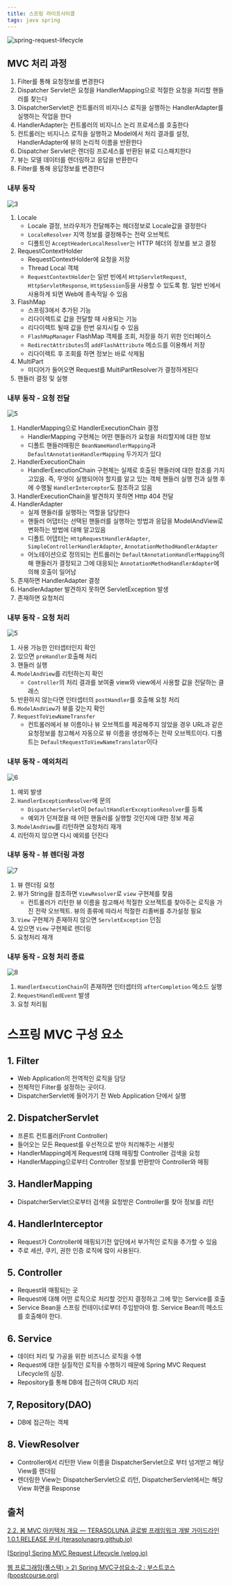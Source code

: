 ```yaml
---
title: 스프링 라이프사이클
tags: java spring
---
```


![spring-request-lifecycle](https://user-images.githubusercontent.com/37204770/132982003-935cdfce-a7ac-4c09-bcde-1f302e2037e9.jpg)

## MVC 처리 과정

1. Filter를 통해 요청정보를 변경한다
2. Dispatcher Servlet은 요청을 HandlerMapping으로 적절한 요청을 처리할 핸들러를 찾는다
3. DispatcherServlet은 컨트롤러의 비지니스 로직을 실행하는 HandlerAdapter를 실행하는 작업을 한다
4. HandlerAdapter는 컨트롤러의 비지니스 논리 프로세스를 호출한다
5. 컨트롤러는 비지니스 로직을 실행하고 Model에서 처리 결과를 설정, HandlerAdapter에 뷰의 논리적 이름을 반환한다
6. Dispatcher Servlet은 렌더링 프로세스를 반환된 뷰로 디스패치한다
7. 뷰는 모델 데이터를 렌더링하고 응답을 반환한다
8. Filter를 통해 응답정보를 변경한다



### 내부 동작

![3](https://user-images.githubusercontent.com/37204770/132981995-883b9b89-d648-4c74-ac02-d344e5282fa6.png)

1. Locale
   - Locale 결정, 브라우저가 전달해주는 헤더정보로 Locale값을 결정한다
   - `LocaleResolver` 지역 정보를 결정해주는 전략 오브젝트
   - 디폴트인 `AcceptHeaderLocalResolver`는 HTTP 헤더의 정보를 보고 결정
2. RequestContextHolder
   - RequestContextHolder에 요청을 저장
   - Thread Local 객체
   - `RequestContextHolder`는 일반 빈에서 `HttpServletRequest`, `HttpServletResponse`, `HttpSession`등을 사용할 수 있도록 함. 일반 빈에서 사용하게 되면 Web에 종속적일 수 있음
3. FlashMap
   - 스프링3에서 추가된 기능
   - 리다이렉트로 값을 전달할 때 사용되는 기능
   - 리다이렉트 될때 값을 한번 유지시킬 수 있음
   - `FlashMapManager` FlashMap 객체를 조회, 저장을 하기 위한 인터페이스
   - `RedirectAttributes`의 `addFlashAttribute` 메소드를 이용해서 저장
   - 리다이렉트 후 조회를 하면 정보는 바로 삭제됨
4. MultiPart
   - 미디어가 들어오면 Request를 MultiPartResolver가 결정하게된다
5. 핸들러 결정 및 실행



### 내부 동작 - 요청 전달

![5](https://user-images.githubusercontent.com/37204770/132981998-4e5e1b77-4bfe-4f2f-a558-41bf18999014.png)

1. HandlerMapping으로 HandlerExecutionChain 결정
   - HandlerMapping 구현체는 어떤 핸들러가 요청을 처리할지에 대한 정보
   - 디폴트 핸들러매핑은 `BeanNameHandlerMapping`과 `DefaultAnnotationHandlerMapping` 두가지가 있다
2. HandlerExecutionChain
   - HandlerExecutionChain 구현체는 실제로 호출된 핸들러에 대한 참조를 가지고있음. 즉, 무엇이 실행되어야 할지를 알고 있는 객체 핸들러 실행 전과 실행 후에 수행될 `HandlerInterceptor`도 참조하고 있음
3. HandlerExecutionChain을 발견하지 못하면 Http 404 전달
4. HandlerAdapter
   - 실제 핸들러를 실행하는 역할을 담당한다
   - 핸들러 어댑터는 선택된 핸들러를 실행하는 방법과 응답을 ModelAndView로 변화하는 방법에 대해 알고있음
   - 디폴트 어댑터는 `HttpRequestHandlerAdapter`, `SimpleControllerHandlerAdapter`, `AnnotationMethodHandlerAdapter`
   - 어노테이션으로 정의되는 컨트롤러는 `DefaultAnnotationHandlerMapping`의해 핸들러가 결정되고 그에 대응되는 `AnnotationMethodHandlerAdapter`에 의해 호출이 일어남
5. 존재하면 HandlerAdapter 결정
6. HandlerAdapter 발견하지 못하면 ServletException 발생
7. 존재하면 요청처리



### 내부 동작 - 요청 처리

![5](https://user-images.githubusercontent.com/37204770/132981998-4e5e1b77-4bfe-4f2f-a558-41bf18999014.png)

1. 사용 가능한 인터셉터인지 확인
2. 있으면 `preHandler`호출해 처리
3. 핸들러 실행
4. `ModelAndView`를 리턴하는지 확인
   - `Controller`의 처리 결과를 보여줄 view와 view에서 사용할 값을 전달하는 클래스
5. 반환하지 않는다면 인터셉터의 `postHandler`를 호출해 요청 처리
6. `ModelAndView`가 뷰를 갖는지 확인
7. `RequestToViewNameTransfer`
   - 컨트롤러에서 뷰 이름이나 뷰 오브젝트를 제공해주지 않았을 경우 URL과 같은 요청정보를 참고해서 자동으로 뷰 이름을 생성해주는 전략 오브젝트이다. 디폴트는 `DefaultRequestToViewNameTranslator`이다



### 내부 동작 - 예외처리

![6](https://user-images.githubusercontent.com/37204770/132981999-110da339-d6b6-43b2-a944-a7b39b167724.png)

1. 예외 발생
2. `HandlerExceptionResolver`에 문의
   - `DispatcherServlet`이 `DefaultHandlerExceptionResolver`를 등록
   - 예외가 던져졌을 때 어떤 핸들러를 실행할 것인지에 대한 정보 제공
3. `ModelAndView`를 리턴하면 요청처리 재개
4. 리턴하지 않으면 다시 예외를 던진다



### 내부 동작 - 뷰 렌더링 과정

![7](https://user-images.githubusercontent.com/37204770/132982000-63511b9f-76e8-4a3c-933c-b37e39a431e2.png)

1. 뷰 렌더링 요청
2. 뷰가 String을 참조하면 `ViewResolver`로 `view` 구현체를 찾음
   - 컨트롤러가 리턴한 뷰 이름을 참고해서 적절한 오브젝트를 찾아주는 로직을 가진 전략 오브젝트. 뷰의 종류에 따라서 적절한 리졸버를 추가설정 필요
3. `View` 구현체가 존재하지 않으면 `ServletException` 던짐
4. 있으면 `View` 구현체로 렌더링
5. 요청처리 재개



### 내부 동작 - 요청 처리 종료

![8](https://user-images.githubusercontent.com/37204770/132982001-efce9a0e-0fc7-4c40-a992-5673202e9354.png)

1. `HandlerExecutionChain`이 존재하면 인터셉터의 `afterCompletion` 메소드 실행
2. `RequestHandledEvent` 발생
3. 요청 처리됨



# 스프링 MVC 구성 요소

## 1. Filter

- Web Application의 전역적인 로직을 담당
- 전체적인 Filter를 설정하는 곳이다.
- DispatcherServlet에 들어가기 전 Web Application 단에서 실행



## 2. DispatcherServlet

- 프론트 컨트롤러(Front Controller)
- 들어오는 모든 Request를 우선적으로 받아 처리해주는 서블릿
- HandlerMapping에게 Request에 대해 매핑할 Controller 검색을 요청
- HandlerMapping으로부터 Controller 정보를 반환받아 Controller와 매핑



## 3. HandlerMapping

- DispatcherServlet으로부터 검색을 요청받은 Controller를 찾아 정보를 리턴



## 4. HandlerInterceptor

- Request가 Controller에 매핑되기전 앞단에서 부가적인 로직을 추가할 수 있음
- 주로 세션, 쿠키, 권한 인증 로직에 많이 사용된다.



## 5. Controller

- Request와 매핑되는 곳
- Request에 대해 어떤 로직으로 처리할 것인지 결정하고 그에 맞는 Service를 호출
- Service Bean을 스프링 컨테이너로부터 주입받아야 함. Service Bean의 메소드를 호출해야 한다.



## 6. Service

- 데이터 처리 및 가공을 위한 비즈니스 로직을 수행
- Request에 대한 실질적인 로직을 수행하기 때문에 Spring MVC Request Lifecycle의 심장.
- Repository를 통해 DB에 접근하여 CRUD 처리



## 7, Repository(DAO)

- DB에 접근하는 객체



## 8. ViewResolver

- Controller에서 리턴한 View 이름을 DispatcherServlet으로 부터 넘겨받고 해당 View를 렌더링
- 렌더링한 View는 DispatcherServlet으로 리턴, DispatcherServlet에서는 해당 View 화면을 Response



## 출처

[2.2. 봄 MVC 아키텍처 개요 — TERASOLUNA 글로벌 프레임워크 개발 가이드라인 1.0.1.RELEASE 문서 (terasolunaorg.github.io)](https://terasolunaorg.github.io/guideline/1.0.1.RELEASE/en/Overview/SpringMVCOverview.html)

[[Spring\] Spring MVC Request Lifecycle (velog.io)](https://velog.io/@damiano1027/Spring-Spring-MVC-Request-Lifecycle)

[웹 프로그래밍(풀스택) > 2) Spring MVC구성요소-2 : 부스트코스 (boostcourse.org)](https://www.boostcourse.org/web316/lecture/254347#15236)